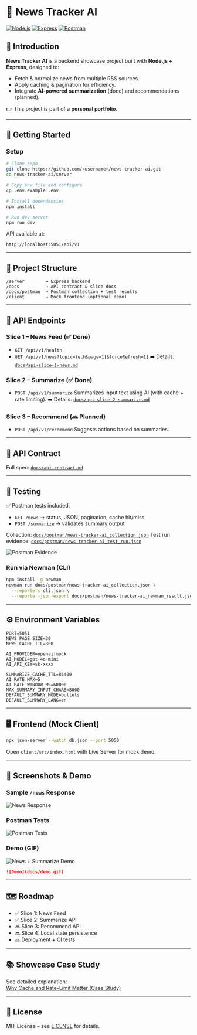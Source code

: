 # 📖 News Tracker AI

[![Node.js](https://img.shields.io/badge/Node.js-18+-green?logo=node.js)](https://nodejs.org) 
[![Express](https://img.shields.io/badge/Express.js-Backend-blue?logo=express)](https://expressjs.com)
[![Postman](https://img.shields.io/badge/Postman-Collection-orange?logo=postman)](docs/postman/news-tracker-ai_collection.json)

## 📌 Introduction
**News Tracker AI** is a backend showcase project built with **Node.js + Express**, designed to:
- Fetch & normalize news from multiple RSS sources.  
- Apply caching & pagination for efficiency.  
- Integrate **AI-powered summarization** (done) and recommendations (planned).  

👉 This project is part of a **personal portfolio**.

---

## 🚀 Getting Started

### Setup
```bash
# Clone repo
git clone https://github.com/<username>/news-tracker-ai.git
cd news-tracker-ai/server

# Copy env file and configure
cp .env.example .env

# Install dependencies
npm install

# Run dev server
npm run dev
````

API available at:

```
http://localhost:5051/api/v1
```

---

## 📂 Project Structure

```
/server        → Express backend
/docs          → API contract & slice docs
/docs/postman  → Postman collection + test results
/client        → Mock frontend (optional demo)
```

---

## 📡 API Endpoints

### Slice 1 – News Feed (✅ Done)

* `GET /api/v1/health`
* `GET /api/v1/news?topic=tech&page=1[&forceRefresh=1]`
  ➡️ Details: [`docs/api-slice-1-news.md`](docs/api-slice-1-news.md)

### Slice 2 – Summarize (✅ Done)

* `POST /api/v1/summarize`
  Summarizes input text using AI (with cache + rate limiting).
  ➡️ Details: [`docs/api-slice-2-summarize.md`](docs/api-slice-2-summarize.md)

### Slice 3 – Recommend (🔜 Planned)

* `POST /api/v1/recommend`
  Suggests actions based on summaries.

---

## 📝 API Contract

Full spec: [`docs/api-contract.md`](docs/api-contract.md)

---

## 🧪 Testing

✅ Postman tests included:

* `GET /news` → status, JSON, pagination, cache hit/miss
* `POST /summarize` → validates summary output

Collection: [`docs/postman/news-tracker-ai_collection.json`](docs/postman/news-tracker-ai_collection.json)
Test run evidence: [`docs/postman/news-tracker-ai_test_run.json`](docs/postman/news-tracker-ai_test_run.json)

![Postman Evidence](docs/postman/test-results.png)

### Run via Newman (CLI)

```bash
npm install -g newman
newman run docs/postman/news-tracker-ai_collection.json \
  --reporters cli,json \
  --reporter-json-export docs/postman/news-tracker-ai_newman_result.json
```

---

## ⚙️ Environment Variables

```env
PORT=5051
NEWS_PAGE_SIZE=30
NEWS_CACHE_TTL=300

AI_PROVIDER=openai|mock
AI_MODEL=gpt-4o-mini
AI_API_KEY=sk-xxxx

SUMMARIZE_CACHE_TTL=86400
AI_RATE_MAX=5
AI_RATE_WINDOW_MS=60000
MAX_SUMMARY_INPUT_CHARS=8000
DEFAULT_SUMMARY_MODE=bullets
DEFAULT_SUMMARY_LANG=en
```

---

## 🖥 Frontend (Mock Client)

```bash
npx json-server --watch db.json --port 5050
```

Open `client/src/index.html` with Live Server for mock demo.

---

## 📸 Screenshots & Demo

### Sample `/news` Response

![News Response](docs/news-response.png)

### Postman Tests

![Postman Tests](docs/postman/test-results.png)

### Demo (GIF)

![News + Summarize Demo](./docs/demo.gif)

```markdown
![Demo](docs/demo.gif)
```

---

## 🗺 Roadmap

* ✅ Slice 1: News Feed
* ✅ Slice 2: Summarize API
* 🔜 Slice 3: Recommend API
* 🔜 Slice 4: Local state persistence
* 🔜 Deployment + CI tests

---

## 📚 Showcase Case Study

See detailed explanation:  
[Why Cache and Rate-Limit Matter (Case Study)](docs/showcase-cache-rate-limit.md)

---

## 📜 License

MIT License – see [LICENSE](LICENSE) for details.
